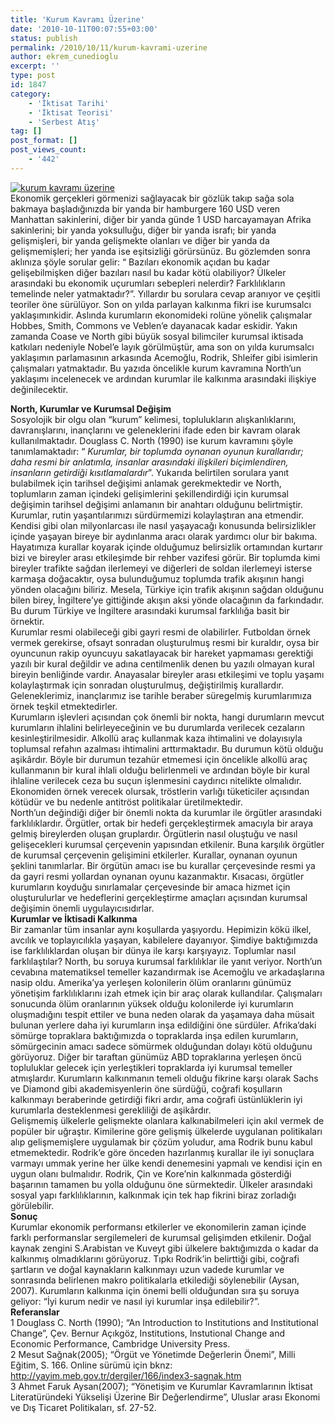 ```yaml
---
title: 'Kurum Kavramı Üzerine'
date: '2010-10-11T00:07:55+03:00'
status: publish
permalink: /2010/10/11/kurum-kavrami-uzerine
author: ekrem_cunedioglu
excerpt: ''
type: post
id: 1847
category:
    - 'İktisat Tarihi'
    - 'İktisat Teorisi'
    - 'Serbest Atış'
tag: []
post_format: []
post_views_count:
    - '442'
---
```

[![kurum kavramı üzerine](../../../../uploads/2010/10/kurum-kavram%C4%B1-%C3%BCzerine.jpg)](https://iktisadiyat.com/2010/10/11/kurum-kavrami-uzerine/kurum-kavrami-uzerine-2/)  
Ekonomik gerçekleri görmenizi sağlayacak bir gözlük takıp sağa sola bakmaya başladığınızda bir yanda bir hamburgere 160 USD veren Manhattan sakinlerini, diğer bir yanda günde 1 USD harcayamayan Afrika sakinlerini; bir yanda yoksulluğu, diğer bir yanda israfı; bir yanda gelişmişleri, bir yanda gelişmekte olanları ve diğer bir yanda da gelişmemişleri; her yanda ise eşitsizliği görürsünüz. Bu gözlemden sonra aklınıza şöyle sorular gelir: “ Bazıları ekonomik açıdan bu kadar gelişebilmişken diğer bazıları nasıl bu kadar kötü olabiliyor? Ülkeler arasındaki bu ekonomik uçurumları sebepleri nelerdir? Farklılıkların temelinde neler yatmaktadır?”. Yıllardır bu sorulara cevap aranıyor ve çeşitli teoriler öne sürülüyor. Son on yılda parlayan kalkınma fikri ise kurumsalcı yaklaşımınkidir. Aslında kurumların ekonomideki rolüne yönelik çalışmalar Hobbes, Smith, Commons ve Veblen’e dayanacak kadar eskidir. Yakın zamanda Coase ve North gibi büyük sosyal bilimciler kurumsal iktisada katkıları nedeniyle Nobel’e layık görülmüştür, ama son on yılda kurumsalcı yaklaşımın parlamasının arkasında Acemoğlu, Rodrik, Shleifer gibi isimlerin çalışmaları yatmaktadır. Bu yazıda öncelikle kurum kavramına North’un yaklaşımı incelenecek ve ardından kurumlar ile kalkınma arasındaki ilişkiye değinilecektir.  
  
**North, Kurumlar ve Kurumsal Değişim**  
Sosyolojik bir olgu olan “kurum” kelimesi, toplulukların alışkanlıklarını, davranışlarını, inançlarını ve geleneklerini ifade eden bir kavram olarak kullanılmaktadır. Douglass C. North (1990) ise kurum kavramını şöyle tanımlamaktadır: “ *Kurumlar, bir toplumda oynanan oyunun kurallarıdır; daha resmi bir anlatımla,* *insanlar arasındaki ilişkileri biçimlendiren, insanların getirdiği kısıtlamalardır*”. Yukarıda belirtilen sorulara yanıt bulabilmek için tarihsel değişimi anlamak gerekmektedir ve North, toplumların zaman içindeki gelişimlerini şekillendirdiği için kurumsal değişimin tarihsel değişimi anlamanın bir anahtarı olduğunu belirtmiştir.  
Kurumlar, rutin yaşantılarımızı sürdürmemizi kolaylaştıran ana etmendir. Kendisi gibi olan milyonlarcası ile nasıl yaşayacağı konusunda belirsizlikler içinde yaşayan bireye bir aydınlanma aracı olarak yardımcı olur bir bakıma. Hayatımıza kurallar koyarak içinde olduğumuz belirsizlik ortamından kurtarır bizi ve bireyler arası etkileşimde bir rehber vazifesi görür. Bir toplumda kimi bireyler trafikte sağdan ilerlemeyi ve diğerleri de soldan ilerlemeyi isterse karmaşa doğacaktır, oysa bulunduğumuz toplumda trafik akışının hangi yönden olacağını biliriz. Mesela, Türkiye için trafik akışının sağdan olduğunu bilen birey, İngiltere’ye gittiğinde akışın aksi yönde olacağının da farkındadır. Bu durum Türkiye ve İngiltere arasındaki kurumsal farklılığa basit bir örnektir.  
Kurumlar resmi olabileceği gibi gayri resmi de olabilirler. Futboldan örnek vermek gerekirse, ofsayt sonradan oluşturulmuş resmi bir kuraldır, oysa bir oyuncunun rakip oyuncuyu sakatlayacak bir hareket yapmaması gerektiği yazılı bir kural değildir ve adına centilmenlik denen bu yazılı olmayan kural bireyin benliğinde vardır. Anayasalar bireyler arası etkileşimi ve toplu yaşamı kolaylaştırmak için sonradan oluşturulmuş, değiştirilmiş kurallardır. Geleneklerimiz, inançlarımız ise tarihle beraber süregelmiş kurumlarımıza örnek teşkil etmektedirler.  
Kurumların işlevleri açısından çok önemli bir nokta, hangi durumların mevcut kurumların ihlalini belirleyeceğinin ve bu durumlarda verilecek cezaların kesinleştirilmesidir. Alkollü araç kullanmak kaza ihtimalini ve dolayısıyla toplumsal refahın azalması ihtimalini arttırmaktadır. Bu durumun kötü olduğu aşikârdır. Böyle bir durumun tezahür etmemesi için öncelikle alkollü araç kullanmanın bir kural ihlali olduğu belirlenmeli ve ardından böyle bir kural ihlaline verilecek ceza bu suçun işlenmesini caydırıcı nitelikte olmalıdır. Ekonomiden örnek verecek olursak, tröstlerin varlığı tüketiciler açısından kötüdür ve bu nedenle antitröst politikalar üretilmektedir.  
North’un değindiği diğer bir önemli nokta da kurumlar ile örgütler arasındaki farklılıklardır. Örgütler, ortak bir hedefi gerçekleştirmek amacıyla bir araya gelmiş bireylerden oluşan gruplardır. Örgütlerin nasıl oluştuğu ve nasıl gelişecekleri kurumsal çerçevenin yapısından etkilenir. Buna karşılık örgütler de kurumsal çerçevenin gelişimini etkilerler. Kurallar, oynanan oyunun şeklini tanımlarlar. Bir örgütün amacı ise bu kurallar çerçevesinde resmi ya da gayri resmi yollardan oynanan oyunu kazanmaktır. Kısacası, örgütler kurumların koyduğu sınırlamalar çerçevesinde bir amaca hizmet için oluşturulurlar ve hedeflerini gerçekleştirme amaçları açısından kurumsal değişimin önemli uygulayıcısıdırlar.  
**Kurumlar ve İktisadi Kalkınma**  
Bir zamanlar tüm insanlar aynı koşullarda yaşıyordu. Hepimizin kökü ilkel, avcılık ve toplayıcılıkla yaşayan, kabilelere dayanıyor. Şimdiye baktığımızda ise farklılıklardan oluşan bir dünya ile karşı karşıyayız. Toplumlar nasıl farklılaştılar? North, bu soruya kurumsal farklılıklar ile yanıt veriyor. North’un cevabına matematiksel temeller kazandırmak ise Acemoğlu ve arkadaşlarına nasip oldu. Amerika’ya yerleşen kolonilerin ölüm oranlarını günümüz yönetişim farklılıklarını izah etmek için bir araç olarak kullandılar. Çalışmaları sonucunda ölüm oranlarının yüksek olduğu kolonilerde iyi kurumların oluşmadığını tespit ettiler ve buna neden olarak da yaşamaya daha müsait bulunan yerlere daha iyi kurumların inşa edildiğini öne sürdüler. Afrika’daki sömürge topraklara baktığımızda o topraklarda inşa edilen kurumların, sömürgecinin amacı sadece sömürmek olduğundan dolayı kötü olduğunu görüyoruz. Diğer bir taraftan günümüz ABD topraklarına yerleşen öncü topluluklar gelecek için yerleştikleri topraklarda iyi kurumsal temeller atmışlardır. Kurumların kalkınmanın temeli olduğu fikrine karşı olarak Sachs ve Diamond gibi akademisyenlerin öne sürdüğü, coğrafi koşulların kalkınmayı beraberinde getirdiği fikri ardır, ama coğrafi üstünlüklerin iyi kurumlarla desteklenmesi gerekliliği de aşikârdır.  
Gelişmemiş ülkelerle gelişmekte olanlara kalkınabilmeleri için akıl vermek de popüler bir uğraştır. Kimilerine göre gelişmiş ülkelerde uygulanan politikaları alıp gelişmemişlere uygulamak bir çözüm yoludur, ama Rodrik bunu kabul etmemektedir. Rodrik’e göre önceden hazırlanmış kurallar ile iyi sonuçlara varmayı ummak yerine her ülke kendi denemesini yapmalı ve kendisi için en uygun olanı bulmalıdır. Rodrik, Çin ve Kore’nin kalkınmada gösterdiği başarının tamamen bu yolla olduğunu öne sürmektedir. Ülkeler arasındaki sosyal yapı farklılıklarının, kalkınmak için tek hap fikrini biraz zorladığı görülebilir.  
**Sonuç**  
Kurumlar ekonomik performansı etkilerler ve ekonomilerin zaman içinde farklı performanslar sergilemeleri de kurumsal gelişimden etkilenir. Doğal kaynak zengini S.Arabistan ve Kuveyt gibi ülkelere baktığımızda o kadar da kalkınmış olmadıklarını görüyoruz. Tıpkı Rodrik’in belirttiği gibi, coğrafi şartların ve doğal kaynakların kalkınmayı uzun vadede kurumlar ve sonrasında belirlenen makro politikalarla etkilediği söylenebilir (Aysan, 2007). Kurumların kalkınma için önemi belli olduğundan sıra şu soruya geliyor: “İyi kurum nedir ve nasıl iyi kurumlar inşa edilebilir?”.  
**Referanslar**  
1 Douglass C. North (1990); “An Introduction to Institutions and Institutional Change”, Çev. Bernur Açıkgöz, Institutions, Instutional Change and Economic Performance, Cambridge University Press.  
2 Mesut Sağnak(2005); “Örgüt ve Yönetimde Değerlerin Önemi”, Milli Eğitim, S. 166. Online sürümü için bknz: http://yayim.meb.gov.tr/dergiler/166/index3-sagnak.htm  
3 Ahmet Faruk Aysan(2007); “Yönetişim ve Kurumlar Kavramlarının İktisat Literatüründeki Yükselişi Üzerine Bir Değerlendirme”, Uluslar arası Ekonomi ve Dış Ticaret Politikaları, sf. 27-52.